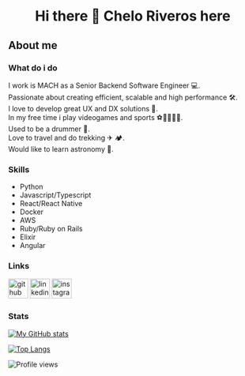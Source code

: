 <h1 align="center">
Hi there 👋 Chelo Riveros here
</h1>

## About me

### What do i do

I work is MACH as a Senior Backend Software Engineer 💻.  
Passionate about creating efficient, scalable and high performance 🛠.  
I love to develop great UX and DX solutions 🔮.  
In my free time i play videogames and sports ⚽🥎🚴‍♀️🏇.  
Used to be a drummer 🥁.  
Love to travel and do trekking ✈ 🏕.  
Would like to learn astronomy 🔭.

### Skills
- Python
- Javascript/Typescript
- React/React Native
- Docker
- AWS
- Ruby/Ruby on Rails
- Elixir
- Angular

### Links
[<img src='https://cdn.jsdelivr.net/npm/simple-icons@3.0.1/icons/github.svg' alt='github' height='40'>](https://github.com/cheloriveros)  [<img src='https://cdn.jsdelivr.net/npm/simple-icons@3.0.1/icons/linkedin.svg' alt='linkedin' height='40'>](https://www.linkedin.com/in/marceloriveros/)  [<img src='https://cdn.jsdelivr.net/npm/simple-icons@3.0.1/icons/instagram.svg' alt='instagram' height='40'>](https://www.instagram.com/cheloriveross/) 

### Stats

[![My GitHub stats](https://github-readme-stats.vercel.app/api?username=CheloRiveros&count_private=true&show_icons=true&theme=tokyonight)](https://github.com/anuraghazra/github-readme-stats)

[![Top Langs](https://github-readme-stats.vercel.app/api/top-langs/?username=CheloRiveros&layout=compact)](https://github.com/anuraghazra/github-readme-stats)

![Profile views](https://gpvc.arturio.dev/cheloriveros) 
